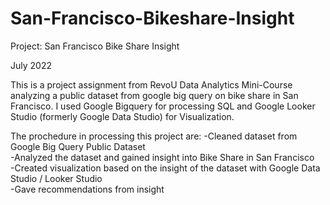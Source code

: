 # San-Francisco-Bikeshare-Insight

Project: San Francisco Bike Share Insight

July 2022

This is a project assignment from RevoU Data Analytics Mini-Course analyzing a public dataset from google big query on bike share in San Francisco. I used Google Bigquery for processing SQL and Google Looker Studio (formerly Google Data Studio) for Visualization. 

The prochedure in processing this project are:
-Cleaned dataset from Google Big Query Public Dataset  
-Analyzed the dataset and gained insight into Bike Share in San Francisco   
-Created visualization based on the insight of the dataset with Google Data Studio / Looker Studio  
-Gave recommendations from insight  
